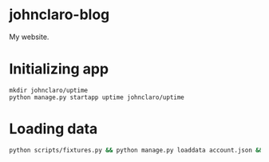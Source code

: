 # johnclaro-blog
My website.

# Initializing app

```
mkdir johnclaro/uptime
python manage.py startapp uptime johnclaro/uptime
```

# Loading data
```bash
python scripts/fixtures.py && python manage.py loaddata account.json && python manage.py loaddata survey.json
```